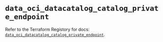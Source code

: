 # `data_oci_datacatalog_catalog_private_endpoint`

Refer to the Terraform Registory for docs: [`data_oci_datacatalog_catalog_private_endpoint`](https://registry.terraform.io/providers/oracle/oci/6.18.0/docs/data-sources/datacatalog_catalog_private_endpoint).
